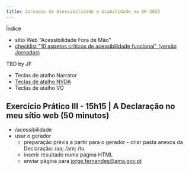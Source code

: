 ```yaml
---
title: Jornadas de Acessibilidade e Usabilidade na AP 2023
---
```


Índice

- sítio Web "Acessibilidade Fora de Mão"
- [checklist "10 aspetos críticos de acessibilidade funcional" (versão Jornadas)](checklist-10aspetos.html)

TBD by JF

- Teclas de atalho Narrator
- [Teclas de atalho NVDA](NVDA.md)
- Teclas de atalho VO

## Exercício Prático III - 15h15 | A Declaração no meu sítio web (50 minutos)

- /acessibilidade
- usar o gerador
  - preparação prévia a partir para o gerador - criar pasta anexos da Declaração: /aa; /am; /tu
  - inserir resultado numa página HTML
  - enviar página para jorge.fernandes@ama.gov.pt
